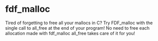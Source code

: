 # fdf_malloc
Tired of forgetting to free all your mallocs in C? Try FDF_malloc with the single call to all_free at the end of your program! No need to free each allocation made with fdf_malloc all_free takes care of it for you!
